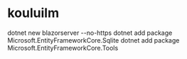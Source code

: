 # kouluilm
dotnet new blazorserver --no-https
dotnet add package Microsoft.EntityFrameworkCore.Sqlite
dotnet add package Microsoft.EntityFrameworkCore.Tools